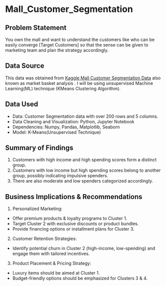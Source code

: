 # Mall_Customer_Segmentation 

## Problem Statement
You own the mall and want to understand the customers like who can be easily converge [Target Customers] so that the sense can be given to marketing team and plan the strategy accordingly.

## Data Source
This data was obtained from [Kaggle Mall Customer  Segmentation Data](https://www.kaggle.com/datasets/vjchoudhary7/customer-segmentation-tutorial-in-python) also known as market basket analysis . I will be using unsupervised Machine Learning(ML) technique (KMeans Clustering Algorithm).

## Data Used
- Data: Customer Segmentation data with over 200 rows and 5 columns.
- Data Cleaning and Visualization: Python, Jupyter Notebook
- Dependencies: Numpy, Pandas, Matplotlib, Seaborn
- Model: K-Means(Unsupervised Technique)

## Summary of Findings 
1. Customers with high income and high spending scores form a distinct group.
2. Customers with low income but high spending scores belong to another group, possibly indicating impulsive spenders.
3. There are also moderate and low spenders categorized accordingly.

## Business Implications & Recommendations
1. Personalized Marketing:
 - Offer premium products & loyalty programs to Cluster 1.
 - Target Cluster 2 with exclusive discounts or product bundles.
 - Provide financing options or installment plans for Cluster 3.
2. Customer Retention Strategies:
 - Identify potential churn in Cluster 2 (high-income, low-spending) and engage them with tailored incentives.
3. Product Placement & Pricing Strategy:
 - Luxury items should be aimed at Cluster 1.
 - Budget-friendly options should be emphasized for Clusters 3 & 4.
